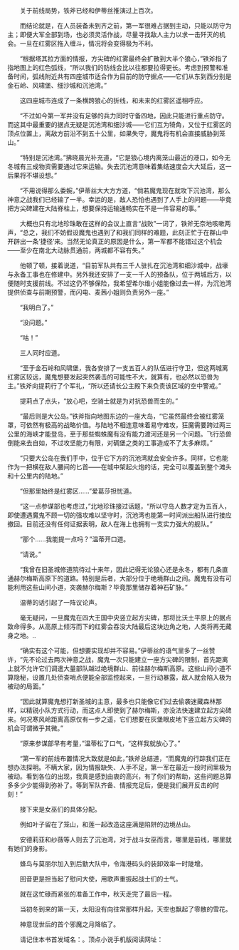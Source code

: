 　　关于前线局势，铁斧已经和伊蒂丝推演过上百次。

　　而结论就是，在人员装备未到齐之前，第一军很难占据到主动，只能以防守为主；即便大军全部到场，也必须灵活作战，尽量寻找敌人主力以求一击歼灭的机会。一旦在红雾区拖入缠斗，情况将会变得极为不利。

　　“根据塔其拉方面的情报，方尖碑的红雾最终会扩散到大半个狼心，”铁斧指了指地图上的红色弧线，“所以我们的防线会比以往都要拉得更长。考虑到预警和准备时间，弧线附近共有四座城市适合作为目前的防守据点——它们从东到西分别是金石岭、风啸堡、细沙城和沉池湾。”

　　这四座城市连成了一条横跨狼心的折线，和未来的红雾区遥相呼应。

　　“不过如今第一军并没有足够的兵力同时守备四地，因此只能进行重点防守。而这其中最重要的据点无疑是沉池湾和细沙城——它们互为犄角，又位于红雾区的顶点位置上，离敌方前沿不到五十公里，如果失守，魔鬼将有机会直接威胁到笼山。”

　　“特别是沉池湾。”拂晓晨光补充道，“它是狼心境内离笼山最近的港口，如今无冬城有三成物资需要通过它来运输。失去沉池湾意味着集结速度会大大延后，这一后果将不堪设想。”

　　“不用说得那么委婉，”伊蒂丝大大方方道，“倘若魔鬼现在就攻下沉池湾，那么神意之战我们已经输了一半。幸运的是，敌人恐怕也遇到了人手上的问题——毕竟把方尖碑建在大陆脊柱上，想要保持运输通畅实在不是一件容易的事。”

　　大概也只有北地珍珠敢在这样的会议上直言“战败”一词了，铁斧无奈地咳嗽两声，“总之，我们不妨假设魔鬼也遇到了和我们同样的难题，此刻正忙于在群山中开辟出一条‘捷径’来。当然无论真正的原因是什么，第一军都不能错过这个机会——至少在南北大动脉贯通前，两城都不容有失。”

　　他顿了顿，接着说道，“目前军队共有三千人驻扎在沉池湾和细沙城中，战壕与永备工事也在修建中。另外我还安排了一支一千人的预备队，位于两城后方，以便随时支援前线。不过这仍不够保险，我希望希尔维小姐能像过去一样，为沉池湾提供侦查与前期预警，而闪电、麦茜小姐则负责另外一座。”

　　“我明白了。”

　　“没问题。”

　　“咕！”

　　三人同时应道。

　　“至于金石岭和风啸堡，我各安排了一支五百人的队伍进行守卫，但这两城离红雾区较远，魔鬼想要发起突然袭击的可能性不大，就算有，也必然以恐兽为主。”铁斧向提莉行了个军礼，“所以还请长公主殿下来负责该区域的空中警戒。”

　　提莉点了点头，“放心吧，空骑士就是为对抗恐兽而生的。”

　　“最后则是大公岛。”铁斧指向地图东边的一座大岛，“它虽然最终会被红雾笼罩，可依然有极高的战略价值。与陆地不相连意味着易守难攻，狂魔需要跨过两三公里的海峡才能登岛，至于那些蜘蛛魔有没有能力渡河还是另一个问题。飞行恐兽倒能来去自如，不过攻坚能力有限，对碉堡之类的工事造成不了太多麻烦。”

　　“只要大公岛在我们手中，位于它下方的沉池湾就会安全许多。同样，它也能作为一把横在敌人腰间的匕首——在城中架起火炮的话，完全可以覆盖到整个滩头和十公里内的陆地。”

　　“但那里始终是红雾区……”爱葛莎担忧道。

　　“这一点参谋部也考虑过，”北地珍珠接过话题，“所以守岛人数才定为五百人，即使遭遇魔鬼不顾一切的强攻难以坚守时，沉池湾也能第一时间派出船队进行接应撤回。目前还没有任何证据表明，敌人在海上也拥有一支实力强大的舰队。”

　　“那个……我能提一点吗？”温蒂开口道。

　　“请说。”

　　“我曾在旧圣城修道院待过十来年，因此记得无论狼心还是永冬，都有几条直通赫尔梅斯高原下的道路。特别是后者，大部分位于绝境群山之间。魔鬼有没有可能利用这些山间小道，突袭赫尔梅斯？毕竟那里储存着神石矿脉。”

　　温蒂的话引起了一阵议论声。

　　毫无疑问，一旦魔鬼在四大王国中央竖立起方尖碑，那将比沃土平原上的据点致命得多。从高原上倾泻而下的红雾会吞没大陆最后这块边角之地，人类将再无藏身之地。..

　　“确实有这个可能，但想要实现却并不容易。”伊蒂丝的语气里多了一丝赞许，“先不论过去两次神意之战，魔鬼一次只能建立一座方尖碑的限制，首先距离上就不允许它们调遣大量部队越过绝境群山、前往赫尔梅斯高原。这些山间小道不算隐秘，设置几处侦查哨点便能全部监控起来，一旦行动暴露，敌人就会陷入极为被动的局面。”

　　“因此就算魔鬼想打新圣城的主意，最多也只能像它们过去偷袭迷藏森林那样，以精锐小队方式行动，而这点人即使到了赫尔梅斯，亦没法快速建立起方尖碑来。何况寒风岭距离高原仅有一步之遥，它们想要在灰堡眼皮地下竖立起方尖碑的机会可谓微乎其微。”

　　“原来参谋部早有考量，”温蒂松了口气，“这样我就放心了。”

　　“第一军的前线布置情况大致就是如此，”铁斧总结道，“而魔鬼的行踪我们正在想办法探明。不瞒大家，因为情报缺失、人手不足，第一军在最近一段时间里极为被动。看到各位的出现，我真是感到由衷的高兴，有了你们的帮助，这些问题总算多多少少能得到弥补了。等到军队齐备、情报充足后，便是我们展开反击的时刻！”

　　接下来是女巫们的具体分配。

　　例如叶子留在了笼山，和莲一起改造这座满是陷阱的边境丛山。

　　安德莉亚和纱薇等人则去了沉池湾，对于战斗女巫而言，哪里是前线，哪里就有她们的身影。

　　蜂鸟与莫丽尔加入到后勤大队中，令海港码头的装卸效率一时陡增。

　　回音更是担当起了慰问大使，用歌声重振起战士们的士气。

　　就在这忙碌而紧张的准备工作中，秋天走完了最后一程。

　　当初冬到来的第一天，太阳没有向往常那样升起，天空也飘起了零散的雪花。

　　神意现世后的首个邪魔之月降临了。

　　请记住本书首发域名：。顶点小说手机版阅读网址：

